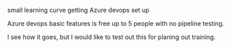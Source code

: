 small learning curve getting Azure devops set up

Azure devops basic features is free up to 5 people with no pipeline testing.

I see how it goes, but I would like to test out this for planing out training.
